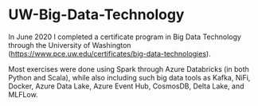 # UW-Big-Data-Technology

In June 2020 I completed a certificate program in Big Data Technology through the University of Washington (https://www.pce.uw.edu/certificates/big-data-technologies).

Most exercises were done using Spark through Azure Databricks (in both Python and Scala), while also including such big data tools as Kafka, NiFi, Docker, Azure Data Lake, Azure Event Hub, CosmosDB, Delta Lake, and MLFLow.

